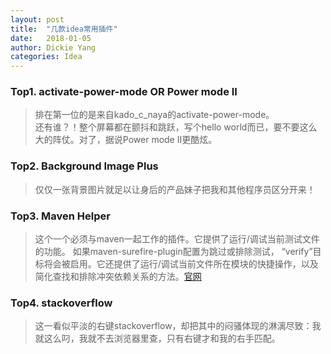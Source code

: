 ```yaml
---
layout: post
title:  "几款idea常用插件"
date:   2018-01-05
author: Dickie Yang
categories: Idea
---
```


### Top1. activate-power-mode OR Power mode II
> 排在第一位的是来自kado_c_naya的activate-power-mode。  
还有谁？！整个屏幕都在颤抖和跳跃，写个hello world而已，要不要这么大的阵仗。对了，据说Power mode II更酷炫。  
### Top2. Background Image Plus
> 仅仅一张背景图片就足以让身后的产品妹子把我和其他程序员区分开来！
### Top3. Maven Helper
> 这个一个必须与maven一起工作的插件。它提供了运行/调试当前测试文件的功能。 如果maven-surefire-plugin配置为跳过或排除测试，
> “verify”目标将会被启用。它还提供了运行/调试当前文件所在模块的快捷操作，以及简化查找和排除冲突依赖关系的方法。[官网](https://plugins.jetbrains.com/plugin/4441-jrebel-for-intellij)
### Top4. stackoverflow
> 这一看似平淡的右键stackoverflow，却把其中的闷骚体现的淋漓尽致：我就这么叼，我就不去浏览器里查，只有右键才和我的右手匹配。
